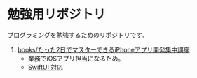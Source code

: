 # 勉強用リポジトリ

プログラミングを勉強するためのリポジトリです。

1. [books/たった2日でマスターできるiPhoneアプリ開発集中講座](https://github.com/Kadotchi/study/blob/books/iPhone%E3%82%A2%E3%83%97%E3%83%AA%E9%96%8B%E7%99%BA%E9%9B%86%E4%B8%AD%E8%AC%9B%E5%BA%A7/README.md)
    - 業務でiOSアプリ担当になるため。
    - [SwiftUI 対応](https://www.amazon.co.jp/SwiftUI-%E6%97%A5%E3%81%A7%E3%83%9E%E3%82%B9%E3%82%BF%E3%83%BC%E3%81%A7%E3%81%8D%E3%82%8B-iPhone-%E3%82%A2%E3%83%97%E3%83%AA%E9%96%8B%E7%99%BA%E9%9B%86%E4%B8%AD%E8%AC%9B%E5%BA%A7-Xcode-ebook/dp/B09JSKHB8L/ref=sr_1_1?keywords=iphone%E3%82%A2%E3%83%97%E3%83%AA%E9%96%8B%E7%99%BA%E9%9B%86%E4%B8%AD%E8%AC%9B%E5%BA%A7&qid=1645261615&s=digital-text&sprefix=iPhone%E3%82%A2%E3%83%97%E3%83%AA%2Cdigital-text%2C160&sr=1-1) 
